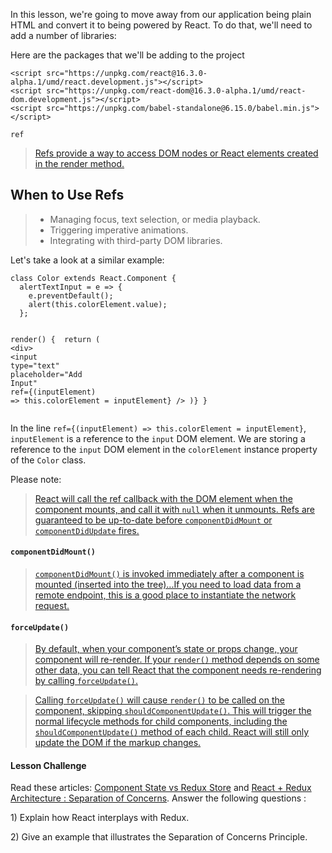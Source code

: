 In this lesson, we're going to move away from our application being plain HTML and convert it to being powered by React. To do that, we'll need to add a number of libraries:
<p>Here are the packages that we'll be adding to the project</p>
<pre><code class="lang-html"><span class="hljs-tag">&lt;<span class="hljs-title">script</span> <span class="hljs-attribute">src</span>=<span class="hljs-value">"https://unpkg.com/react@16.3.0-alpha.1/umd/react.development.js"</span>&gt;</span><span class="undefined"></span><span class="hljs-tag">&lt;/<span class="hljs-title">script</span>&gt;</span>
<span class="hljs-tag">&lt;<span class="hljs-title">script</span> <span class="hljs-attribute">src</span>=<span class="hljs-value">"https://unpkg.com/react-dom@16.3.0-alpha.1/umd/react-dom.development.js"</span>&gt;</span><span class="undefined"></span><span class="hljs-tag">&lt;/<span class="hljs-title">script</span>&gt;</span>
<span class="hljs-tag">&lt;<span class="hljs-title">script</span> <span class="hljs-attribute">src</span>=<span class="hljs-value">"https://unpkg.com/babel-standalone@6.15.0/babel.min.js"</span>&gt;</span><span class="undefined"></span><span class="hljs-tag">&lt;/<span class="hljs-title">script</span>&gt;</span>
</code></pre>

<code>ref</code>
<blockquote>
<p><a target="_blank" href="https://reactjs.org/docs/refs-and-the-dom.html#callback-refs">Refs provide a way to access DOM nodes or React elements created in the render method.</a></p>
</blockquote>

<h2 id="when-to-use-refs">When to Use Refs</h2>
<blockquote>
<ul>
<li>Managing focus, text selection, or media playback.</li>
<li>Triggering imperative animations.</li>
<li>Integrating with third-party DOM libraries.</li>
</ul>
</blockquote>

<div class="ltr"><div class="index-module--markdown--2MdcR ureact-markdown "><p>Let's take a look at a similar example:</p>
<pre><code class="lang-js"><span class="hljs-class"><span class="hljs-keyword">class</span> <span class="hljs-title">Color</span> <span class="hljs-keyword">extends</span> <span class="hljs-title">React</span>.<span class="hljs-title">Component</span> </span>{
  alertTextInput = e =&gt; {
    e.preventDefault();
    alert(<span class="hljs-keyword">this</span>.colorElement.value);
  };

  render() {
    <span class="hljs-keyword">
  return</span> (
      <span class="xml"><span class="hljs-tag">&lt;<span class="hljs-title">div</span>&gt;</span>
        <span class="hljs-tag">&lt;<span class="hljs-title">input</span>
          <span class="hljs-attribute">type</span>=<span class="hljs-value">"text"</span>
          <span class="hljs-attribute">placeholder</span>=<span class="hljs-value">"Add Input"</span>
          <span class="hljs-attribute">ref</span>=<span class="hljs-value">{(inputElement)</span> =&gt;</span> 
           this.colorElement = inputElement}
        /&gt; 
  )}
}
</code></pre>
<p>In the line <code>ref={(inputElement) =&gt; this.colorElement = inputElement}</code>, <code>inputElement</code> is a reference to the <code>input</code> DOM element. We are storing a reference to the <code>input</code> DOM element in the <code>colorElement</code> instance property of the <code>Color</code> class.</p>
<p>Please note:</p>
<blockquote>
<p><a target="_blank" href="https://reactjs.org/docs/refs-and-the-dom.html#callback-refs">React will call the ref callback with the DOM element when the component mounts, and call it with <code>null</code> when it unmounts. Refs are guaranteed to be up-to-date before <code>componentDidMount</code> or <code>componentDidUpdate</code> fires.</a></p>
</blockquote>
</div></div>

<h4 id="componentdidmount-"><code>componentDidMount()</code></h4>
<blockquote>
<p><a target="_blank" href="https://reactjs.org/docs/react-component.html#componentdidmount"><code>componentDidMount()</code> is invoked immediately after a component is mounted (inserted into the tree)...If you need to load data from a remote endpoint, this is a good place to instantiate the network request.</a></p>
</blockquote>

<h4 id="forceupdate-"><code>forceUpdate()</code></h4>
<blockquote>
<p><a target="_blank" href="https://reactjs.org/docs/react-component.html#forceupdate">By default, when your component’s state or props change, your component will re-render. If your <code>render()</code> method depends on some other data, you can tell React that the component needs re-rendering by calling <code>forceUpdate()</code>.</a></p>
</blockquote>

<blockquote>
<p><a target="_blank" href="https://reactjs.org/docs/react-component.html#forceupdate">Calling <code>forceUpdate()</code> will cause <code>render()</code> to be called on the component, skipping <code>shouldComponentUpdate()</code>. This will trigger the normal lifecycle methods for child components, including the <code>shouldComponentUpdate()</code> method of each child. React will still only update the DOM if the markup changes.</a></p>
</blockquote>

<div class="ltr"><div class="index-module--markdown--2MdcR ureact-markdown "><h4 id="lesson-challenge">Lesson Challenge</h4>
<p>Read these articles: <a target="_blank" href="https://medium.com/netscape/component-state-vs-redux-store-1eb0c929277">Component State vs Redux Store</a> and <a target="_blank" href="https://medium.com/prod-io/react-redux-architecture-part-1-separation-of-concerns-812da3b08b46">React + Redux Architecture : Separation of Concerns</a>. Answer the following questions : </p>
<p>1) Explain how React interplays with Redux.</p>
<p>2) Give an example that illustrates the Separation of Concerns Principle. </p>
</div></div>
